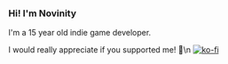 ### Hi! I'm Novinity
I'm a 15 year old indie game developer.

I would really appreciate if you supported me! 🫶\n
[![ko-fi](https://ko-fi.com/img/githubbutton_sm.svg)](https://ko-fi.com/E1E6SGKTN)

<!--
**Novinity/novinity** is a ✨ _special_ ✨ repository because its `README.md` (this file) appears on your GitHub profile.

Here are some ideas to get you started:

- 🔭 I’m currently working on ...
- 🌱 I’m currently learning ...
- 👯 I’m looking to collaborate on ...
- 🤔 I’m looking for help with ...
- 💬 Ask me about ...
- 📫 How to reach me: ...
- 😄 Pronouns: ...
- ⚡ Fun fact: ...
-->
